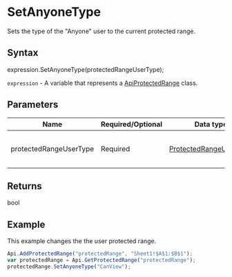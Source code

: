# SetAnyoneType

Sets the type of the "Anyone" user to the current protected range.

## Syntax

expression.SetAnyoneType(protectedRangeUserType);

`expression` - A variable that represents a [ApiProtectedRange](../ApiProtectedRange.md) class.

## Parameters

| **Name** | **Required/Optional** | **Data type** | **Default** | **Description** |
| ------------- | ------------- | ------------- | ------------- | ------------- |
| protectedRangeUserType | Required | [ProtectedRangeUserType](../../Enumeration/ProtectedRangeUserType.md) |  | The user type of the protected range. |

## Returns

bool

## Example

This example changes the the user protected range.

```javascript
Api.AddProtectedRange("protectedRange", "Sheet1!$A$1:$B$1");
var protectedRange = Api.GetProtectedRange("protectedRange");
protectedRange.SetAnyoneType("CanView");
```
